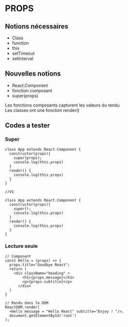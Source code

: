 # PROPS

## Notions nécessaires
- Class
- function
- this
- setTimeout
- setInterval

## Nouvelles notions
- React.Component
- fonction composant
- super(props)

Les fonctions composants capturent les valeurs du rendu  
Les classes ont une fonction render()  


## Codes a tester


### Super
```
class App extends React.Component {
  constructor(props){
    super(props);
    console.log(this.props)
  }
  render() {
    console.log(this.props)
  }
}

//VS

class App extends React.Component {
  constructor(props){
    super();
    console.log(this.props)
  }
  render() {
    console.log(this.props)
  }
}

```


### Lecture seule
```
// Component
const Hello = (props) => {
  props.title="Goodbye React";
  return (
    <div className="heading" >
        <h1>{props.message}</h1>
        <p>{props.subtitle}</p>
      </div>
  )
}

// Rendu dans le DOM
ReactDOM.render(
  <Hello message = "Hello React" subtitle="Enjoy ! "/>,
  document.getElementById('root')
);
```
```
